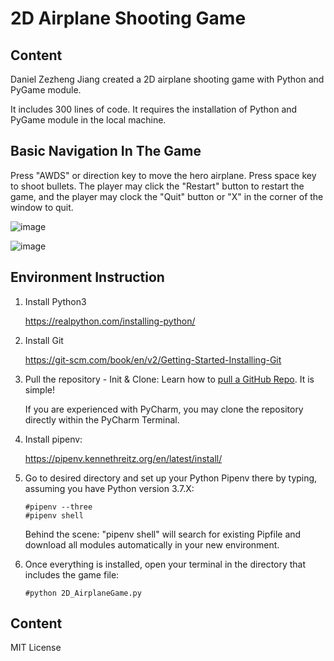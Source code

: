 # 2D Airplane Shooting Game

## Content

Daniel Zezheng Jiang created a 2D airplane shooting game with Python and PyGame module.

It includes 300 lines of code. It requires the installation of Python and PyGame module in the local machine.

## Basic Navigation In The Game 

Press "AWDS" or direction key to move the hero airplane. Press space key to shoot bullets. The player may click the "Restart" button to restart the game, and the player may clock the "Quit" button or "X" in the corner of the window to quit.

<!--

![Hero Airplane is shoting](screenshots/shooting.png?raw=true "Hero Airplane is shoting")

![End of The Game](screenshots/end.png?raw=true "End of The Game")

-->

![image](https://user-images.githubusercontent.com/35544956/67647936-403c2100-f8f1-11e9-9fbd-220de461124d.png?raw=true "Hero Airplane is shooting")

![image](https://user-images.githubusercontent.com/35544956/67647886-0d922880-f8f1-11e9-82fc-998f4c163a16.png?raw=true "End of The Game")


## Environment Instruction
1. Install Python3

    https://realpython.com/installing-python/

2. Install Git 

    https://git-scm.com/book/en/v2/Getting-Started-Installing-Git

3. Pull the repository - Init & Clone:
Learn how to [pull a GitHub Repo](https://git-scm.com/book/en/v2/Git-Basics-Getting-a-Git-Repository). It is simple!

    If you are experienced with PyCharm, you may clone the repository directly within the PyCharm Terminal.

4. Install pipenv:
  
    https://pipenv.kennethreitz.org/en/latest/install/
  
5. Go to desired directory and set up your Python Pipenv there by typing, assuming you have Python version 3.7.X:

    ```
    #pipenv --three
    #pipenv shell
    ```
  
    Behind the scene: "pipenv shell" will search for existing Pipfile and download all modules automatically in your new environment.

5. Once everything is installed, open your terminal in the directory that includes the game file:
  
    ```
    #python 2D_AirplaneGame.py
    ```

## Content

MIT License